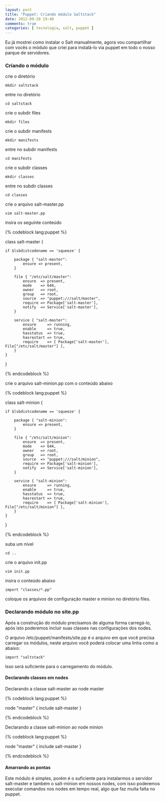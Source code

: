 ```yaml
---
layout: post
title: "Puppet: Criando módulo Saltstack"
date: 2012-09-28 19:40
comments: true
categories: [ tecnologia, salt, puppet ]
---
```


Eu já mostrei como instalar o Salt manualmente, agora vou compartilhar com vocês o módulo que criei para instalá-lo via puppet em todo o nosso parque de servidores.

### Criando o módulo

crie o diretório

    mkdir saltstack

entre no diretório

    cd saltstack

crie o subdir files

    mkdir files

crie o subdir manifests

    mkdir manifests

entre no subdir manifests

    cd manifests

crie o subdir classes

    mkdir classes

entre no subdir classes

    cd classes

crie o arquivo salt-master.pp

    vim salt-master.pp

insira os seguinte conteúdo 

{% codeblock lang:puppet %}

class salt-master {

	if $lsbdistcodename == 'squeeze' {
	
		package { "salt-master":
			ensure => present,
		}

		file { "/etc/salt/master":
			ensure  => present,
			mode    => 644,
			owner   => root,
			group   => root,
			source  => "puppet:///salt/master",
			require => Package['salt-master'],
			notify  => Service['salt-master'],
		}

		service { "salt-master":
			ensure     => running,
			enable     => true,
			hasstatus  => true,
			hasrestart => true,
			require    => [ Package['salt-master'], File["/etc/salt/master"] ],
		}
	}
}

{% endcodeblock %}

crie o arquivo salt-minion.pp com o conteúdo abaixo

{% codeblock lang:puppet %}

class salt-minion {

	if $lsbdistcodename == 'squeeze' {

		package { "salt-minion":
			ensure => present,
		}

		file { "/etc/salt/minion":
			ensure  => present,
			mode    => 644,
			owner   => root,
			group   => root,
			source  => "puppet:///salt/minion",
			require => Package['salt-minion'],
			notify  => Service['salt-minion'],
		}

		service { "salt-minion":
			ensure     => running,
			enable     => true,
			hasstatus  => true,
			hasrestart => true,
			require    => [ Package['salt-minion'], File["/etc/salt/minion"] ],
		}
	}
}

{% endcodeblock %}

suba um nível

    cd ..
    
crie o arquivo init.pp

    vim init.pp
    
insira o conteúdo abaixo

    import "classes/*.pp"
    
coloque os arquivos de configuração master e minion no diretório files.

### Declarando módulo no site.pp

Após a construção do módulo precisamos de alguma forma carregá-lo, após isto poderemos incluir suas classes nas configurações dos nodes.

O arquivo /etc/puppet/manifests/site.pp é o arquivo em que você precisa carregar os módulos, neste arquivo você poderá colocar uma linha como a abaixo:

    import "saltstack"
    
Isso será suficiente para o carregamento do módulo.

#### Declarando classes em nodes

Declarando a classe salt-master ao node master

{% codeblock lang:puppet %}

node "master" {
    include salt-master
}

{% endcodeblock %}

Declarando a classe salt-minion ao node minion

{% codeblock lang:puppet %}

node "master" {
    include salt-master
}

{% endcodeblock %}

#### Amarrando as pontas

Este módulo é simples, porém é o suficiente para instalarmos o servidor salt-master e também o salt-minion em nossos nodes, com isso poderemos executar comandos nos nodes em tempo real, algo que faz muita falta no puppet.

